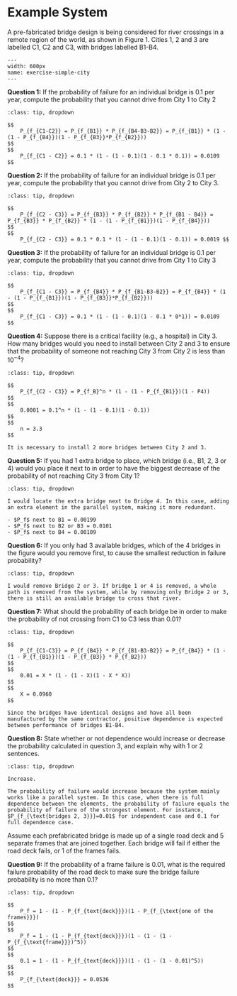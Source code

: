 # Example System

A pre-fabricated bridge design is being considered for river crossings in a remote region of the world, as shown in Figure 1. Cities 1, 2 and 3 are labelled C1, C2 and C3, with bridges labelled B1-B4.

```{figure} ../figures/simple-city.png
---
width: 600px
name: exercise-simple-city
---
```

**Question 1:** If the probability of failure for an individual bridge is 0.1 per year, compute the probability that you cannot drive from City 1 to City 2


```{admonition} Answer
:class: tip, dropdown

$$
    P_{f_{C1-C2}} = P_{f_{B1}} * P_{f_{B4-B3-B2}} = P_{f_{B1}} * (1 - (1 - P_{f_{B4}})(1 - P_{f_{B3}}*P_{f_{B2}}))
$$
$$
    P_{f_{C1 - C2}} = 0.1 * (1 - (1 - 0.1)(1 - 0.1 * 0.1)) = 0.0109
$$
```

**Question 2:** If the probability of failure for an individual bridge is 0.1 per year, compute the probability that you cannot drive from City 2 to City 3.

```{admonition} Answer
:class: tip, dropdown

$$
    P_{f_{C2 - C3}} = P_{f_{B3}} * P_{f_{B2}} * P_{f_{B1 - B4}} = P_{f_{B3}} * P_{f_{B2}} * (1 - (1 - P_{f_{B1}})(1 - P_{f_{B4}}))
$$
$$
    P_{f_{C2 - C3}} = 0.1 * 0.1 * (1 - (1 - 0.1)(1 - 0.1)) = 0.0019 $$
```

**Question 3:** If the probability of failure for an individual bridge is 0.1 per year, compute the probability that you cannot drive from City 1 to City 3

```{admonition} Answer
:class: tip, dropdown

$$
    P_{f_{C1 - C3}} = P_{f_{B4}} * P_{f_{B1-B3-B2}} = P_{f_{B4}} * (1 - (1 - P_{f_{B1}})(1 - P_{f_{B3}}*P_{f_{B2}}))
$$
$$
    P_{f_{C1 - C3}} = 0.1 * (1 - (1 - 0.1)(1 - 0.1 * 0*1)) = 0.0109
$$
```

**Question 4:** Suppose there is a critical facility (e.g., a hospital) in City 3. How many bridges would you need to install between City 2 and 3 to ensure that the probability of someone not reaching City 3 from City 2 is less than $10^{-4}$?

```{admonition} Answer
:class: tip, dropdown

$$
    P_{f_{C2 - C3}} = P_{f_B}^n * (1 - (1 - P_{f_{B1}})(1 - P4))
$$
$$
    0.0001 = 0.1^n * (1 - (1 - 0.1)(1 - 0.1))
$$
$$
    n = 3.3
$$

It is necessary to install 2 more bridges between City 2 and 3.
```

**Question 5:** If you had 1 extra bridge to place, which bridge (i.e., B1, 2, 3 or 4) would you place it next to in order to have the biggest decrease of the probability of not reaching City 3 from City 1?

```{admonition} Answer
:class: tip, dropdown

I would locate the extra bridge next to Bridge 4. In this case, adding an extra element in the parallel system, making it more redundant.

- $P_f$ next to B1 = 0.00199
- $P_f$ next to B2 or B3 = 0.0101
- $P_f$ next to B4 = 0.00109
```

**Question 6:** If you only had 3 available bridges, which of the 4 bridges in the figure would you remove first, to cause the smallest reduction in failure probability?

```{admonition} Answer
:class: tip, dropdown

I would remove Bridge 2 or 3. If bridge 1 or 4 is removed, a whole path is removed from the system, while by removing only Bridge 2 or 3, there is still an available bridge to cross that river.
```

**Question 7:** What should the probability of each bridge be in order to make the probability of not crossing from C1 to C3 less than 0.01?

```{admonition} Answer
:class: tip, dropdown

$$
    P_{f_{C1-C3}} = P_{f_{B4}} * P_{f_{B1-B3-B2}} = P_{f_{B4}} * (1 - (1 - P_{f_{B1}})(1 - P_{f_{B3}} * P_{f_B2}))
$$
$$
    0.01 = X * (1 - (1 - X)(1 - X * X))
$$
$$
    X = 0.0960
$$

Since the bridges have identical designs and have all been manufactured by the same contractor, positive dependence is expected between performance of bridges B1-B4.
```

**Question 8:** State whether or not dependence would increase or decrease the probability calculated in question 3, and explain why with 1 or 2 sentences.

```{admonition} Answer
:class: tip, dropdown

Increase.

The probability of failure would increase because the system mainly works like a parallel system. In this case, when there is full dependence between the elements, the probability of failure equals the probability of failure of the strongest element. For instance, $P_{f_{\text{bridges 2, 3}}}=0.01$ for independent case and 0.1 for full dependence case.
```

Assume each prefabricated bridge is made up of a single road deck and 5 separate frames that are joined together. Each bridge will fail if either the road deck fails, or 1 of the frames fails.

**Question 9:** If the probability of a frame failure is 0.01, what is the required failure probability of the road deck to make sure the bridge failure probability is no more than 0.1?

```{admonition} Answer
:class: tip, dropdown

$$
    P_f = 1 - (1 - P_{f_{text{deck}}})(1 - P_{f_{\text{one of the frames}}})
$$
$$
    P_f = 1 - (1 - P_{f_{text{deck}}})(1 - (1 - (1 - P_{f_{\text{frame}}})^5))
$$
$$
    0.1 = 1 - (1 - P_{f_{text{deck}}})(1 - (1 - (1 - 0.01)^5))
$$
$$
    P_{f_{\text{deck}}} = 0.0536
$$
```